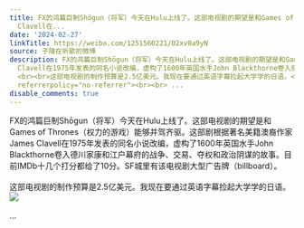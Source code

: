 ```yaml
---
title: FX的鸿篇巨制Shōgun（将军）今天在Hulu上线了。这部电视剧的期望是和Games of Thrones（权力的游戏）能够并驾齐驱。这部剧根据著名美籍澳裔作家James
  Clavell在...
date: '2024-02-27'
linkTitle: https://weibo.com/1251560221/O2xv0a9yN
source: 子陵在听歌的微博
description: FX的鸿篇巨制Shōgun（将军）今天在Hulu上线了。这部电视剧的期望是和Games of Thrones（权力的游戏）能够并驾齐驱。这部剧根据著名美籍澳裔作家James
  Clavell在1975年发表的同名小说改编，虚构了1600年英国水手John Blackthorne卷入德川家康和江户幕府的战争、交易、夺权和政治阴谋的故事。目前IMDb十几个打分都给了10分。SF城里有该电视剧大型广告牌（billboard）。
  <br><br>这部电视剧的制作预算是2.5亿美元。我现在要通过英语字幕捡起大学学的日语。<img style="" src="https://tvax2.sinaimg.cn/large/4a994b1dgy1hn82fjdmw9j20ij0rs76s.jpg"
  referrerpolicy="no-referrer"><br><br> ...
disable_comments: true
---
```

FX的鸿篇巨制Shōgun（将军）今天在Hulu上线了。这部电视剧的期望是和Games of Thrones（权力的游戏）能够并驾齐驱。这部剧根据著名美籍澳裔作家James Clavell在1975年发表的同名小说改编，虚构了1600年英国水手John Blackthorne卷入德川家康和江户幕府的战争、交易、夺权和政治阴谋的故事。目前IMDb十几个打分都给了10分。SF城里有该电视剧大型广告牌（billboard）。 <br><br>这部电视剧的制作预算是2.5亿美元。我现在要通过英语字幕捡起大学学的日语。<img style="" src="https://tvax2.sinaimg.cn/large/4a994b1dgy1hn82fjdmw9j20ij0rs76s.jpg" referrerpolicy="no-referrer"><br><br> ...